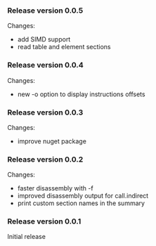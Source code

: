 ### Release version 0.0.5

Changes:

 * add SIMD support
 * read table and element sections

### Release version 0.0.4

Changes:

 * new -o option to display instructions offsets

### Release version 0.0.3

Changes:

 * improve nuget package

### Release version 0.0.2

Changes:

 * faster disassembly with -f
 * improved disassembly output for call.indirect
 * print custom section names in the summary

### Release version 0.0.1

Initial release
